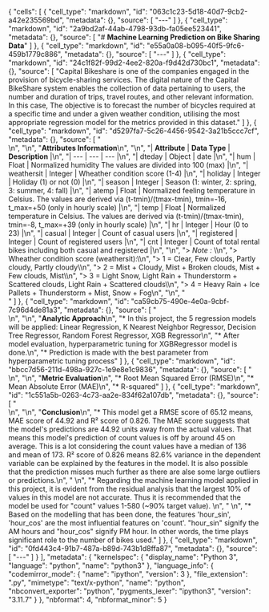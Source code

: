 {
 "cells": [
  {
   "cell_type": "markdown",
   "id": "063c1c23-5d18-40d7-9cb2-a42e235569bd",
   "metadata": {},
   "source": [
    "---"
   ]
  },
  {
   "cell_type": "markdown",
   "id": "2a9bd2af-44ab-4798-93db-fa05ee523441",
   "metadata": {},
   "source": [
    "# **Machine Learning Prediction on Bike Sharing Data**"
   ]
  },
  {
   "cell_type": "markdown",
   "id": "e55a0a08-b095-40f5-9fc6-459b1779c886",
   "metadata": {},
   "source": [
    "---"
   ]
  },
  {
   "cell_type": "markdown",
   "id": "24c1f82f-99d2-4ee2-820a-f9d42d730bc1",
   "metadata": {},
   "source": [
    "Capital Bikeshare is one of the companies engaged in the provision of bicycle-sharing services. The digital nature of the Capital BikeShare system enables the collection of data pertaining to users, the number and duration of trips, travel routes, and other relevant information. In this case, The objective is to forecast the number of bicycles required at a specific time and under a given weather condition, utilising the most appropriate regression model for the metrics provided in this dataset."
   ]
  },
  {
   "cell_type": "markdown",
   "id": "d5297fa7-5c26-4456-9542-3a21b5ccc7cf",
   "metadata": {},
   "source": [
    "<br>\n",
    "\n",
    "**Attributes Information**\n",
    "\n",
    "| **Attribute** | **Data Type** | **Description** |\n",
    "| --- | --- | --- |\n",
    "| dteday | Object  | date |\n",
    "| hum | Float | Normalized humidity The values are divided into 100 (max) |\n",
    "| weathersit | Integer | Wheather condition score (1-4) |\n",
    "| holiday | Integer | Holiday (1) or not (0) |\n",
    "| season | Integer | Season (1: winter, 2: spring, 3: summer, 4: fall) |\n",
    "| atemp | Float | Normalized feeling temperature in Celsius. The values are derived via (t-tmin)/(tmax-tmin), tmin=-16, t_max=+50 (only in hourly scale) |\n",
    "| temp | Float | Normalized temperature in Celsius. The values are derived via (t-tmin)/(tmax-tmin), tmin=-8, t_max=+39 (only in hourly scale) |\n",
    "| hr | Integer | Hour (0 to 23) |\n",
    "| casual | Integer | Count of casual users |\n",
    "| registered | Integer | Count of registered users |\n",
    "| cnt | Integer | Count of total rental bikes including both casual and registered |\n",
    "\n",
    "> *Note :* \\\n",
    "> Wheather condition score (weathersit):\\\n",
    "> 1 = Clear, Few clouds, Partly cloudy, Partly cloudy\\\n",
    "> 2 = Mist + Cloudy, Mist + Broken clouds, Mist + Few clouds, Mist\\\n",
    "> 3 = Light Snow, Light Rain + Thunderstorm + Scattered clouds, Light Rain + Scattered clouds\\\n",
    "> 4 = Heavy Rain + Ice Pallets + Thunderstorm + Mist, Snow + Fog\n",
    "\n",
    "<br>"
   ]
  },
  {
   "cell_type": "markdown",
   "id": "ca59cb75-490e-4e0a-9cbf-7c96d4de81a3",
   "metadata": {},
   "source": [
    "<br>\n",
    "\n",
    "**Analytic Approach**\n",
    "* In this project, the 5 regression models will be applied: Linear Regression, K Nearest Neighbor Regressor, Decision Tree Regressor, Random Forest Regressor, XGB Regressor\n",
    "* After model evaluation, hyperparametric tuning for XGBRegressor model is done.\n",
    "* Prediction is made with the best parameter from hyperparametric tuning process"
   ]
  },
  {
   "cell_type": "markdown",
   "id": "bbcc7d56-211d-498a-927c-1e9e8e1c9836",
   "metadata": {},
   "source": [
    "<br>\n",
    "\n",
    "**Metric Evaluation**\n",
    "* Root Mean Squared Error (RMSE)\n",
    "* Mean Absolute Error (MAE)\n",
    "* R-squared"
   ]
  },
  {
   "cell_type": "markdown",
   "id": "1c551a5b-0263-4c73-aa2e-834f62a107db",
   "metadata": {},
   "source": [
    "<br>\n",
    "\n",
    "**Conclusion**\n",
    "* This model get a RMSE score of 65.12 means, MAE score of 44.92 and R² score of 0.826. The MAE score suggests that the model's predictions are 44.92 units away from the actual values. That means this model's prediction of count values is off by around 45 on average. This is a lot considering the count values have a median  of 136 and mean of 173. R² score of 0.826 means 82.6% variance in the dependent variable can be explained by the features in the model. It is also possible that the prediction misses much further as there are alse some large outliers or predictions.\n",
    "  \n",
    "* Regarding the machine learning model applied in this project, it is evident from the residual analysis that the largest 10% of values in this model are not accurate. Thus it is recommended that the model be used for \"count\" values 1-580 (~90% target value). \n",
    "   \n",
    "* Based on the modelling that has been done, the features 'hour_sin', 'hour_cos' are the most influential features on 'count'. \"hour_sin\" signify the AM hours and \"hour_cos\" signify PM hour. In other words, the time plays significant role to the number of bikes used."
   ]
  },
  {
   "cell_type": "markdown",
   "id": "0fd443c4-91b7-487a-b89d-743b1d8ffa87",
   "metadata": {},
   "source": [
    "---"
   ]
  }
 ],
 "metadata": {
  "kernelspec": {
   "display_name": "Python 3",
   "language": "python",
   "name": "python3"
  },
  "language_info": {
   "codemirror_mode": {
    "name": "ipython",
    "version": 3
   },
   "file_extension": ".py",
   "mimetype": "text/x-python",
   "name": "python",
   "nbconvert_exporter": "python",
   "pygments_lexer": "ipython3",
   "version": "3.11.7"
  }
 },
 "nbformat": 4,
 "nbformat_minor": 5
}
